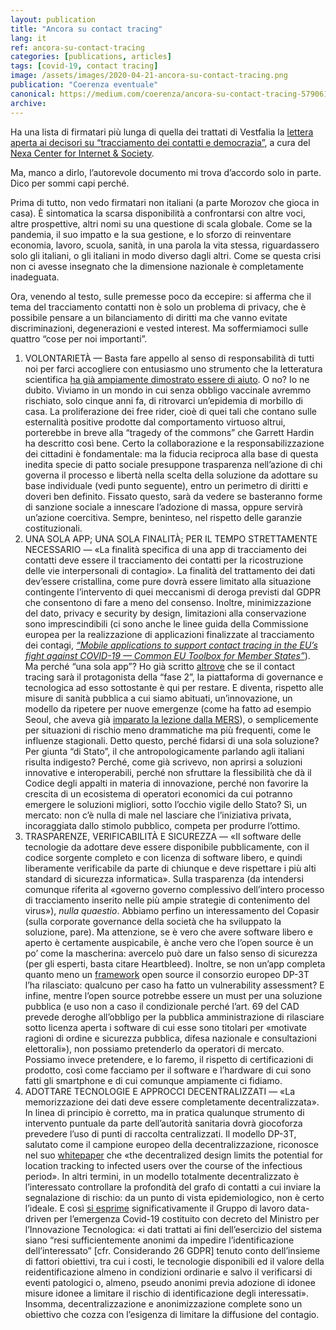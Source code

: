 ```yaml
---
layout: publication
title: "Ancora su contact tracing"
lang: it
ref: ancora-su-contact-tracing
categories: [publications, articles]
tags: [covid-19, contact tracing]
image: /assets/images/2020-04-21-ancora-su-contact-tracing.png
publication: "Coerenza eventuale"
canonical: https://medium.com/coerenza/ancora-su-contact-tracing-579061468a02
archive:
---
```


Ha una lista di firmatari più lunga di quella dei trattati di Vestfalia la [lettera aperta ai decisori su “tracciamento dei contatti e democrazia”](https://nexa.polito.it/lettera-aperta-app-COVID19), a cura del [Nexa Center for Internet & Society](https://nexa.polito.it/).

Ma, manco a dirlo, l’autorevole documento mi trova d’accordo solo in parte. Dico per sommi capi perché.

Prima di tutto, non vedo firmatari non italiani (a parte Morozov che gioca in casa). È sintomatica la scarsa disponibilità a confrontarsi con altre voci, altre prospettive, altri nomi su una questione di scala globale. Come se la pandemia, il suo impatto e la sua gestione, e lo sforzo di reinventare economia, lavoro, scuola, sanità, in una parola la vita stessa, riguardassero solo gli italiani, o gli italiani in modo diverso dagli altri. Come se questa crisi non ci avesse insegnato che la dimensione nazionale è completamente inadeguata.

Ora, venendo al testo, sulle premesse poco da eccepire: si afferma che il tema del tracciamento contatti non è solo un problema di privacy, che è possibile pensare a un bilanciamento di diritti ma che vanno evitate discriminazioni, degenerazioni e vested interest. Ma soffermiamoci sulle quattro “cose per noi importanti”.

1.  VOLONTARIETÀ — Basta fare appello al senso di responsabilità di tutti noi per farci accogliere con entusiasmo uno strumento che la letteratura scientifica [ha già ampiamente dimostrato essere di aiuto](https://science.sciencemag.org/content/early/2020/04/09/science.abb6936). O no? Io ne dubito. Viviamo in un mondo in cui senza obbligo vaccinale avremmo rischiato, solo cinque anni fa, di ritrovarci un’epidemia di morbillo di casa. La proliferazione dei free rider, cioè di quei tali che contano sulle esternalità positive prodotte dal comportamento virtuoso altrui, porterebbe in breve alla “tragedy of the commons” che Garrett Hardin ha descritto così bene. Certo la collaborazione e la responsabilizzazione dei cittadini è fondamentale: ma la fiducia reciproca alla base di questa inedita specie di patto sociale presuppone trasparenza nell’azione di chi governa il processo e libertà nella scelta della soluzione da adottare su base individuale (vedi punto seguente), entro un perimetro di diritti e doveri ben definito. Fissato questo, sarà da vedere se basteranno forme di sanzione sociale a innescare l’adozione di massa, oppure servirà un’azione coercitiva. Sempre, beninteso, nel rispetto delle garanzie costituzionali.
2.  UNA SOLA APP; UNA SOLA FINALITÀ; PER IL TEMPO STRETTAMENTE NECESSARIO — «La finalità specifica di una app di tracciamento dei contatti deve essere il tracciamento dei contatti per la ricostruzione delle vie interpersonali di contagio». La finalità del trattamento dei dati dev’essere cristallina, come pure dovrà essere limitato alla situazione contingente l’intervento di quei meccanismi di deroga previsti dal GDPR che consentono di fare a meno del consenso. Inoltre, minimizzazione del dato, privacy e security by design, limitazioni alla conservazione sono imprescindibili (ci sono anche le linee guida della Commissione europea per la realizzazione di applicazioni finalizzate al tracciamento dei contagi, [_“Mobile applications to support contact tracing in the EU’s fight against COVID-19 — Common EU Toolbox for Member States”_](https://ec.europa.eu/health/sites/health/files/ehealth/docs/covid-19_apps_en.pdf)). Ma perché “una sola app”? Ho già scritto [altrove](https://medium.com/coerenza/immuni-e-dintorni-a257b524aff4) che se il contact tracing sarà il protagonista della “fase 2”, la piattaforma di governance e tecnologica ad esso sottostante è qui per restare. E diventa, rispetto alle misure di sanità pubblica a cui siamo abituati, un’innovazione, un modello da ripetere per nuove emergenze (come ha fatto ad esempio Seoul, che aveva già [imparato la lezione dalla MERS](https://www.newyorker.com/news/news-desk/seouls-radical-experiment-in-digital-contact-tracing)), o semplicemente per situazioni di rischio meno drammatiche ma più frequenti, come le influenze stagionali. Detto questo, perché fidarsi di una sola soluzione? Per giunta “di Stato”, il che antropologicamente parlando agli italiani risulta indigesto? Perché, come già scrivevo, non aprirsi a soluzioni innovative e interoperabili, perché non sfruttare la flessibilità che dà il Codice degli appalti in materia di innovazione, perché non favorire la crescita di un ecosistema di operatori economici da cui potranno emergere le soluzioni migliori, sotto l’occhio vigile dello Stato? Sì, un mercato: non c’è nulla di male nel lasciare che l’iniziativa privata, incoraggiata dallo stimolo pubblico, competa per produrre l’ottimo.
3.  TRASPARENZE, VERIFICABILITÀ E SICUREZZA — «Il software delle tecnologie da adottare deve essere disponibile pubblicamente, con il codice sorgente completo e con licenza di software libero, e quindi liberamente verificabile da parte di chiunque e deve rispettare i più alti standard di sicurezza informatica». Sulla trasparenza (da intendersi comunque riferita al «governo governo complessivo dell’intero processo di tracciamento inserito nelle più ampie strategie di contenimento del virus»), _nulla quaestio_. Abbiamo perfino un interessamento del Copasir (sulla corporate governance della società che ha sviluppato la soluzione, pare). Ma attenzione, se è vero che avere software libero e aperto è certamente auspicabile, è anche vero che l’open source è un po’ come la mascherina: avercelo può dare un falso senso di sicurezza (per gli esperti, basta citare Heartbleed). Inoltre, se non un’app completa quanto meno un [framework](https://github.com/DP-3T/) open source il consorzio europeo DP-3T l’ha rilasciato: qualcuno per caso ha fatto un vulnerability assessment? E infine, mentre l’open source potrebbe essere un must per una soluzione pubblica (e uso non a caso il condizionale perché l’art. 69 del CAD prevede deroghe all’obbligo per la pubblica amministrazione di rilasciare sotto licenza aperta i software di cui esse sono titolari per «motivate ragioni di ordine e sicurezza pubblica, difesa nazionale e consultazioni elettorali»), non possiamo pretenderlo da operatori di mercato. Possiamo invece pretendere, e lo faremo, il rispetto di certificazioni di prodotto, così come facciamo per il software e l’hardware di cui sono fatti gli smartphone e di cui comunque ampiamente ci fidiamo.
4.  ADOTTARE TECNOLOGIE E APPROCCI DECENTRALIZZATI — «La memorizzazione dei dati deve essere completamente decentralizzata». In linea di principio è corretto, ma in pratica qualunque strumento di intervento puntuale da parte dell’autorità sanitaria dovrà giocoforza prevedere l’uso di punti di raccolta centralizzati. Il modello DP-3T, salutato come il campione europeo della decentralizzazione, riconosce nel suo [whitepaper](https://github.com/DP-3T/documents/blob/master/DP3T%20White%20Paper.pdf) che «the decentralized design limits the potential for location tracking to infected users over the course of the infectious period». In altri termini, in un modello totalmente decentralizzato è l’interessato controllare la profondità del grafo di contatti a cui inviare la segnalazione di rischio: da un punto di vista epidemiologico, non è certo l’ideale. E così [si esprime](https://innovazione.gov.it/un-aggiornamento-sull-applicazione-di-contact-tracing-digitale-per-l-emergenza-coronavirus/) significativamente il Gruppo di lavoro data-driven per l’emergenza Covid-19 costituito con decreto del Ministro per l’Innovazione Tecnologica: «i dati trattati ai fini dell’esercizio del sistema siano “resi sufficientemente anonimi da impedire l’identificazione dell’interessato” \[cfr. Considerando 26 GDPR\] tenuto conto dell’insieme di fattori obiettivi, tra cui i costi, le tecnologie disponibili ed il valore della reidentificazione almeno in condizioni ordinarie e salvo il verificarsi di eventi patologici o, almeno, pseudo anonimi previa adozione di idonee misure idonee a limitare il rischio di identificazione degli interessati». Insomma, decentralizzazione e anonimizzazione complete sono un obiettivo che cozza con l’esigenza di limitare la diffusione del contagio.
